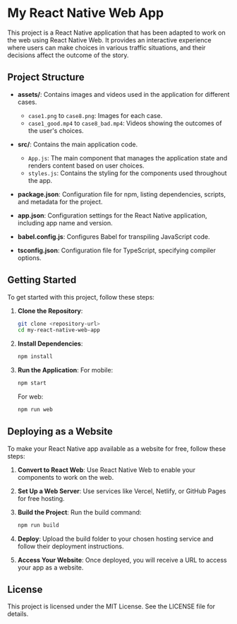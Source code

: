 # My React Native Web App

This project is a React Native application that has been adapted to work on the web using React Native Web. It provides an interactive experience where users can make choices in various traffic situations, and their decisions affect the outcome of the story.

## Project Structure

- **assets/**: Contains images and videos used in the application for different cases.
  - `case1.png` to `case8.png`: Images for each case.
  - `case1_good.mp4` to `case8_bad.mp4`: Videos showing the outcomes of the user's choices.

- **src/**: Contains the main application code.
  - `App.js`: The main component that manages the application state and renders content based on user choices.
  - `styles.js`: Contains the styling for the components used throughout the app.

- **package.json**: Configuration file for npm, listing dependencies, scripts, and metadata for the project.

- **app.json**: Configuration settings for the React Native application, including app name and version.

- **babel.config.js**: Configures Babel for transpiling JavaScript code.

- **tsconfig.json**: Configuration file for TypeScript, specifying compiler options.

## Getting Started

To get started with this project, follow these steps:

1. **Clone the Repository**:
   ```bash
   git clone <repository-url>
   cd my-react-native-web-app
   ```

2. **Install Dependencies**:
   ```bash
   npm install
   ```

3. **Run the Application**:
   For mobile:
   ```bash
   npm start
   ```
   For web:
   ```bash
   npm run web
   ```

## Deploying as a Website

To make your React Native app available as a website for free, follow these steps:

1. **Convert to React Web**: Use React Native Web to enable your components to work on the web.

2. **Set Up a Web Server**: Use services like Vercel, Netlify, or GitHub Pages for free hosting.

3. **Build the Project**: Run the build command:
   ```bash
   npm run build
   ```

4. **Deploy**: Upload the build folder to your chosen hosting service and follow their deployment instructions.

5. **Access Your Website**: Once deployed, you will receive a URL to access your app as a website.

## License

This project is licensed under the MIT License. See the LICENSE file for details.